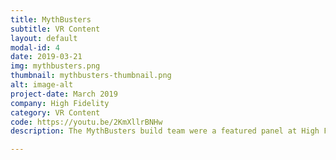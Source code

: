 ```yaml
---
title: MythBusters
subtitle: VR Content
layout: default
modal-id: 4
date: 2019-03-21
img: mythbusters.png
thumbnail: mythbusters-thumbnail.png
alt: image-alt
project-date: March 2019
company: High Fidelity
category: VR Content
code: https://youtu.be/2KmXllrBNHw
description: The MythBusters build team were a featured panel at High Fidelity's Multi-Con event.  They spoke about their post-MythBusting careers and answered questions from the audience.  Of course, they couldn't have a MythBusters event without an explosion, so I created an exploding cartoon rocket with none other than a ragdoll avatar of Buster the crash-test dummy for them to fire off live during the event!  They loved it and the crowd ate it up.

---
```

